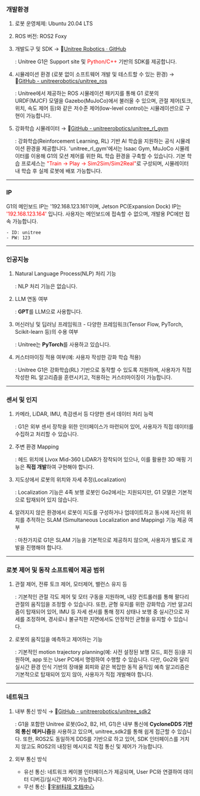 ### 개발환경
1. 로봇 운영체제: Ubuntu 20.04 LTS
2. ROS 버전: ROS2 Foxy
3. 개발도구 및 SDK → 🔗[Unitree Robotics · GitHub](https://github.com/unitreerobotics)  

    : Unitree G1은 Support site 및 <span style="color: red;">Python/C++</span> 기반의 SDK를 제공합니다.  

4. 시뮬레이션 환경 (로봇 없이 소프트웨어 개발 및 테스트할 수 있는 환경) → 🔗[GitHub - unitreerobotics/unitree_ros](https://github.com/unitreerobotics/unitree_ros/tree/master/robots/g1_description)

    : Unitree에서 제공하는 ROS 시뮬레이션 패키지를 통해 G1 로봇의 URDF(MJCF) 모델을 Gazebo(MuJoCo)에서 불러올 수 있으며, 관절 제어(토크, 위치, 속도 제어 등)와 같은 저수준 제어(low-level control)는 시뮬레이션으로 구현이 가능합니다.

5. 강화학습 시뮬레이터 → 🔗[GitHub - unitreerobotics/unitree_rl_gym](https://github.com/unitreerobotics/unitree_rl_gym)

    : 강화학습(Reinforcement Learning, RL) 기반 AI 학습을 지원하는 공식 시뮬레이션 환경을 제공합니다. 'unitree_rl_gym'에서는 Isaac Gym, MuJoCo 시뮬레이터를 이용해 G1의 모션 제어를 위한 RL 학습 환경을 구축할 수 있습니다. 기본 학습 프로세스는 <span style="color: red;">"Train → Play → Sim2Sim/Sim2Real"</span>로 구성되며, 시뮬레이터 내 학습 후 실제 로봇에 배포 가능합니다.

---

### IP
G1의 메인보드 IP는 '192.168.123.161'이며, Jetson PC(Expansion Dock) IP는 <span style="color: red">'192.168.123.164'</span> 입니다. 사용자는 메인보드에 접속할 수 없으며, 개발용 PC에만 접속 가능합니다.  

    - ID: unitree  
    - PW: 123

---

### 인공지능
1. Natural Language Process(NLP) 처리 기능
    
    : NLP 처리 기능은 없습니다.
    
2. LLM 연동 여부
    
    : **GPT**를 LLM으로 사용합니다.
    
3. 머신러닝 및 딥러닝 프레임워크 - 다양한 프레임워크(Tensor Flow, PyTorch, Scikit-learn 등)의 수용 여부
    
    : Unitree는 **PyTorch**를 사용하고 있습니다.
    
4. 커스터마이징 적용 여부(예: 사용자 작성한 강화 학습 적용)
    
    : Unitree G1은 강화학습(RL) 기반으로 동작할 수 있도록 지원하며, 사용자가 직접 작성한 RL 알고리즘을 훈련시키고, 적용하는 커스터마이징이 가능합니다.

---

### 센서 및 인지
1. 카메라, LiDAR, IMU, 촉감센서 등 다양한 센서 데이터 처리 능력
    
    : G1은 외부 센서 장착을 위한 인터페이스가 마련되어 있어, 사용자가 직접 데이터를 수집하고 처리할 수 있습니다.
    
2. 주변 환경 Mapping
    
    : 헤드 위치에 Livox Mid-360 LiDAR가 장착되어 있으나, 이를 활용한 3D 매핑 기능은 **직접 개발**하여 구현해야 합니다.
    
3. 지도상에서 로봇의 위치와 자세 추정(Localization)
    
    : Localization 기능은 4족 보행 로봇인 Go2에서는 지원되지만, G1 모델은 기본적으로 탑재되어 있지 않습니다.
    
4. 알려지지 않은 환경에서 로봇이 지도를 구성하거나 업데이트하고 동시에 자신의 위치를 추적하는 SLAM (Simultaneous Localization and Mapping) 기능 제공 여부
    
    : 마찬가지로 G1은 SLAM 기능을 기본적으로 제공하지 않으며, 사용자가 별도로 개발을 진행해야 합니다.

---

### 로봇 제어 및 동작 소프트웨어 제공 범위
1. 관절 제어, 전류 토크 제어, 모터제어, 밸런스 유지 등
    
    : 기본적인 관절 각도 제어 및 모터 구동을 지원하며, 내장 컨트롤러를 통해 팔다리 관절의 움직임을 조정할 수 있습니다. 또한, 균형 유지를 위한 강화학습 기반 알고리즘이 탑재되어 있어, IMU 등 자세 센서를 통해 정지 상태나 보행 중 실시간으로 자세를 조정하며, 경사로나 불규칙한 지면에서도 안정적인 균형을 유지할 수 있습니다.
    
2. 로봇의 움직임을 예측하고 제어하는 기능
    
    : 기본적인 motion trajectory planning(예: 사전 설정된 보행 모드, 회전 등)을 지원하며, app 또는 User PC에서 명령하여 수행할 수 있습니다. 다만, Go2와 달리 실시간 환경 인식 기반의 장애물 회피와 같은 복잡한 동적 움직임 예측 알고리즘은 기본적으로 탑재되어 있지 않아, 사용자가 직접 개발해야 합니다.

---

### 네트워크
1. 내부 통신 방식 → 🔗[GitHub - unitreerobotics/unitree_sdk2](https://github.com/unitreerobotics/unitree_sdk2)
    
    : G1을 포함한 Unitree 로봇(Go2, B2, H1, G1)은 내부 통신에 **CycloneDDS 기반의 통신 메커니즘**을 사용하고 있으며, unitree_sdk2를 통해 쉽게 접근할 수 있습니다. 또한, ROS2도 동일하게 DDS를 기반으로 하고 있어, SDK 인터페이스를 거치지 않고도 ROS2의 내장된 메시지로 직접 통신 및 제어가 가능합니다.
    
2. 외부 통신 방식
    - 유선 통신: 네트워크 케이블 인터페이스가 제공되며, User PC와 연결하여 데이터 디버깅/실시간 제어가 가능합니다.
    - 무선 통신: 🔗[宇树科技 文档中心](https://support.unitree.com/home/en/G1_developer/FAQ)